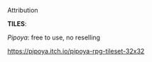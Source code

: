 Attribution



**TILES**:

*Pipoya*: free to use, no reselling 

https://pipoya.itch.io/pipoya-rpg-tileset-32x32





